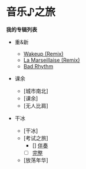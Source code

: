 # 音乐♪之旅

**我的专辑列表**

* 重&新
  * [Wakeup (Remix)](wakeup.mp3)
  * [La Marseillaise (Remix)](pon.mp3)
  * [Bad Rhythm](badrhythm.mp3)

* 课余
  * [城市南北]
  * [课余]
  * [无人比肩]
  
* 干冰
  * [干冰]
  * [考试之旅]
    - [] [伴奏](rt_exam-tour)
    - [ ] [完整](exam-tour)
  * [放荡年华]
